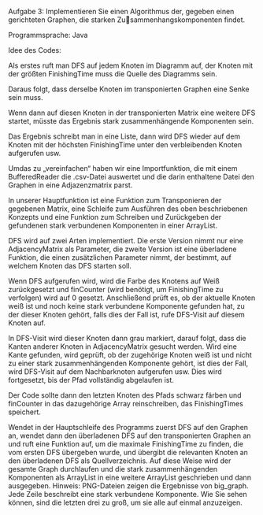 Aufgabe 3: 
Implementieren Sie einen Algorithmus der, gegeben einen gerichteten Graphen, die starken Zusammenhangskomponenten findet. 

Programmsprache: Java

Idee des Codes:

Als erstes ruft man DFS auf jedem Knoten im Diagramm auf, der Knoten mit der größten FinishingTime muss die Quelle des Diagramms sein.


Daraus folgt, dass derselbe Knoten im transponierten Graphen eine Senke sein muss. 

Wenn dann auf diesen Knoten in der transponierten Matrix eine weitere DFS startet, müsste das Ergebnis stark zusammenhängende Komponenten sein. 

Das Ergebnis schreibt man in eine Liste, dann wird DFS wieder auf dem Knoten mit der höchsten FinishingTime unter den verbleibenden Knoten aufgerufen usw. 

Umdas zu „vereinfachen“ haben wir eine Importfunktion, die mit einem BufferedReader die .csv-Datei auswertet und die darin enthaltene Datei den Graphen in eine Adjazenzmatrix parst.

In unserer Hauptfunktion ist eine Funktion zum Transponieren der gegebenen Matrix, eine Schleife zum Ausführen des oben beschriebenen Konzepts und eine Funktion zum Schreiben und Zurückgeben der gefundenen stark verbundenen Komponenten in einer ArrayList. 

DFS wird auf zwei Arten implementiert. Die erste Version nimmt nur eine AdjacencyMatrix als Parameter, die zweite Version ist eine überladene Funktion, die einen zusätzlichen Parameter nimmt, der bestimmt, auf welchem ​​Knoten das DFS starten soll. 

Wenn DFS aufgerufen wird, wird die Farbe des Knotens auf Weiß zurückgesetzt und finCounter (wird benötigt, um FinishingTime zu verfolgen) wird auf 0 gesetzt. 
Anschließend prüft es, ob der aktuelle Knoten weiß ist und noch keine stark verbundene Komponente gefunden hat, zu der dieser Knoten gehört, falls dies der Fall ist, rufe DFS-Visit auf diesem Knoten auf.

In DFS-Visit wird dieser Knoten dann grau markiert, darauf folgt, dass die Kanten anderer Knoten in AdjacencyMatrix gesucht werden. 
Wird eine Kante gefunden, wird geprüft, ob der zugehörige Knoten weiß ist und nicht zu einer stark zusammenhängenden Komponente gehört, ist dies der Fall, wird DFS-Visit auf dem Nachbarknoten aufgerufen usw. Dies wird fortgesetzt, bis der Pfad vollständig abgelaufen ist. 

Der Code sollte dann den letzten Knoten des Pfads schwarz färben und finCounter in das dazugehörige Array reinschreiben, das FinishingTimes speichert.

Wendet in der Hauptschleife des Programms zuerst DFS auf den Graphen an, wendet dann den überladenen DFS auf den transponierten Graphen an und ruft eine Funktion auf, um die maximale FinishingTime zu finden, die vom ersten DFS übergeben wurde, und übergibt die relevanten Knoten an den überladenen DFS als Quellverzeichnis. 
Auf diese Weise wird der gesamte Graph durchlaufen und die stark zusammenhängenden Komponenten als ArrayList in eine weitere ArrayList geschrieben und dann ausgegeben.
Hinweis: PNG-Dateien zeigen die Ergebnisse von big_graph. Jede Zeile beschreibt eine stark verbundene Komponente. Wie Sie sehen können, sind die letzten drei zu groß, um sie alle auf einmal anzuzeigen.
